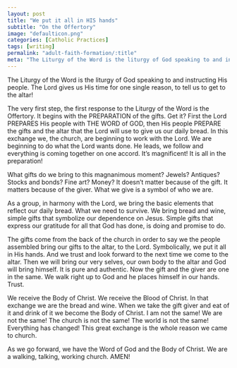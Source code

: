 ```yaml
---
layout: post
title: "We put it all in HIS hands"
subtitle: "On the Offertory"
image: "defaulticon.png"
categories: [Catholic Practices]
tags: [writing]
permalink: "adult-faith-formation/:title"
meta: "The Liturgy of the Word is the liturgy of God speaking to and instructing His people. The Lord gives us His time for one single reason, to tell us to get to the altar!"
---
```

The Liturgy of the Word is the liturgy of God speaking to and instructing His people. The Lord gives us His time for one single reason, to tell us to get to the altar!
<!--more-->

The very first step, the first response to the Liturgy of the Word is the Offertory. It begins with the PREPARATION of the gifts. Get it? First the Lord PREPARES His people with THE WORD of GOD, then His people PREPARE the gifts and the altar that the Lord will use to give us our daily bread. In this exchange we, the church, are beginning to work with the Lord. We are beginning to do what the Lord wants done. He leads, we follow and everything is coming together on one accord. It’s magnificent! It is all in the preparation!

What gifts do we bring to this magnanimous moment? Jewels? Antiques? Stocks and bonds? Fine art? Money? It doesn’t matter because of the gift. It matters because of the giver. What we give is a symbol of who we are.

As a group, in harmony with the Lord, we bring the basic elements that reflect our daily bread. What we need to survive. We bring bread and wine, simple gifts that symbolize our dependence on Jesus. Simple gifts that express our gratitude for all that God has done, is doing and promise to do. 

The gifts come from the back of the church in order to say we the people assembled bring our gifts to the altar, to the Lord. Symbolically, we put it all in His hands. And we trust and look forward to the next time we come to the altar. Then we will bring our very selves, our own body to the altar and God will bring himself. It is pure and authentic. Now the gift and the giver are one in the same. We walk right up to God and he places himself in our hands. Trust. 

We receive the Body of Christ. We receive the Blood of Christ. In that exchange we are the bread and wine. When we take the gift giver and eat of it and drink of it we become the Body of Christ. I am not the same! We are not the same! The church is not the same! The world is not the same! Everything has changed! This great exchange is the whole reason we came to church.

As we go forward, we have the Word of God and the Body of Christ. We are a walking, talking, working church. AMEN!